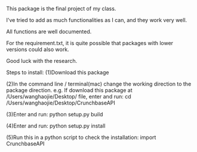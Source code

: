 This package is the final project of my class.

I've tried to add as much functionalities as I can, and they work very well. 

All functions are well documented.

For the requirement.txt, it is quite possible that packages with lower versions could also work.

Good luck with the research.




Steps to install:
(1)Download this package

(2)In the command line / terminal(mac) change the working direction to the package direction.
e.g. If download this package at /Users/wanghaojie/Desktop/ file, 
enter and run: cd /Users/wanghaojie/Desktop/CrunchbaseAPI

(3)Enter and run: python setup.py build

(4)Enter and run: python setup.py install

(5)Run this in a python script to check the installation: import CrunchbaseAPI


